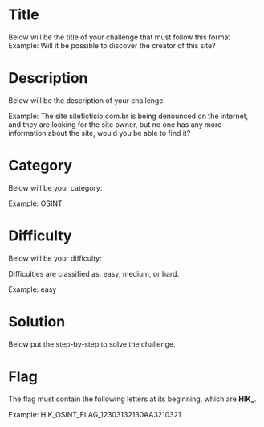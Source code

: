 # Title

Below will be the title of your challenge that must follow this format
Example: Will it be possible to discover the creator of this site?

# Description

Below will be the description of your challenge.

Example: The site siteficticio.com.br is being denounced on the internet, and they are looking for the site owner, but no one has any more information about the site, would you be able to find it?

# Category 

Below will be your category:

Example: OSINT

# Difficulty

Below will be your difficulty:

Difficulties are classified as: easy, medium, or hard.

Example: easy

# Solution

Below put the step-by-step to solve the challenge.

# Flag

The flag must contain the following letters at its beginning, which are **HIK_**.

Example: HIK_OSINT_FLAG_12303132130AA3210321